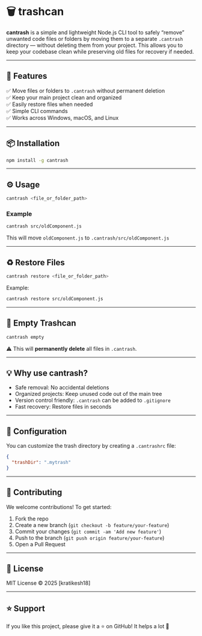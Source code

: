 # 🗑️ trashcan

**cantrash** is a simple and lightweight Node.js CLI tool to safely “remove” unwanted code files or folders by moving them to a separate `.cantrash` directory — without deleting them from your project. This allows you to keep your codebase clean while preserving old files for recovery if needed.

---

## 🚀 Features

✅ Move files or folders to `.cantrash` without permanent deletion  
✅ Keep your main project clean and organized  
✅ Easily restore files when needed  
✅ Simple CLI commands  
✅ Works across Windows, macOS, and Linux

---

## 📦 Installation

```bash
npm install -g cantrash
```

---

## ⚙️ Usage

```bash
cantrash <file_or_folder_path>
```

### Example

```bash
cantrash src/oldComponent.js
```

This will move `oldComponent.js` to `.cantrash/src/oldComponent.js`

---

## ♻️ Restore Files

```bash
cantrash restore <file_or_folder_path>
```

Example:

```bash
cantrash restore src/oldComponent.js
```

---

## 🧹 Empty Trashcan

```bash
cantrash empty
```

⚠️ This will **permanently delete** all files in `.cantrash`.

---

## 💡 Why use cantrash?

- Safe removal: No accidental deletions  
- Organized projects: Keep unused code out of the main tree  
- Version control friendly: `.cantrash` can be added to `.gitignore`  
- Fast recovery: Restore files in seconds

---

## 📂 Configuration

You can customize the trash directory by creating a `.cantrashrc` file:

```json
{
  "trashDir": ".mytrash"
}
```

---

## 👥 Contributing

We welcome contributions! To get started:

1. Fork the repo
2. Create a new branch (`git checkout -b feature/your-feature`)
3. Commit your changes (`git commit -am 'Add new feature'`)
4. Push to the branch (`git push origin feature/your-feature`)
5. Open a Pull Request

---

## 📄 License

MIT License © 2025 [kratikesh18]

---

## ⭐️ Support

If you like this project, please give it a ⭐️ on GitHub! It helps a lot 🚀
